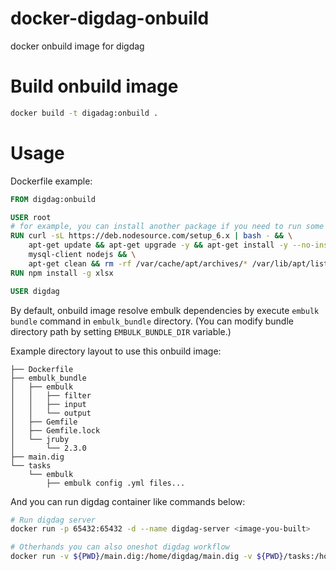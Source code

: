 # docker-digdag-onbuild

docker onbuild image for digdag

# Build onbuild image

```sh
docker build -t digadag:onbuild .
```

# Usage

Dockerfile example:

```Dockerfile
FROM digdag:onbuild

USER root
# for example, you can install another package if you need to run some commands inside digdag container
RUN curl -sL https://deb.nodesource.com/setup_6.x | bash - && \
    apt-get update && apt-get upgrade -y && apt-get install -y --no-install-recommends \
    mysql-client nodejs && \
    apt-get clean && rm -rf /var/cache/apt/archives/* /var/lib/apt/lists/*
RUN npm install -g xlsx

USER digdag
```

By default, onbuild image resolve embulk dependencies by execute `embulk bundle` command in `embulk_bundle` directory. (You can modify bundle directory path by setting `EMBULK_BUNDLE_DIR` variable.) 

Example directory layout to use this onbuild image:

```
├── Dockerfile 
├── embulk_bundle
│   ├── embulk
│   │   ├── filter
│   │   ├── input
│   │   └── output
│   ├── Gemfile
│   ├── Gemfile.lock
│   └── jruby
│       └── 2.3.0
├── main.dig
└── tasks
    └── embulk
        ├── embulk config .yml files...
```

And you can run digdag container like commands below:

```sh
# Run digdag server
docker run -p 65432:65432 -d --name digdag-server <image-you-built>

# Otherhands you can also oneshot digdag workflow
docker run -v ${PWD}/main.dig:/home/digdag/main.dig -v ${PWD}/tasks:/home/digdag/tasks -v ${PWD}/../data:/data  --rm  --entrypoint=/bin/sh  <image-you-built> /usr/local/bin/digdag run main.dig
```
